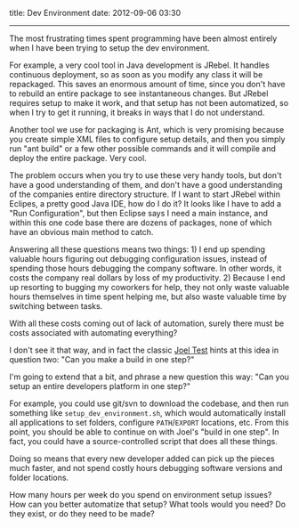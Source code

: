 title: Dev Environment
date: 2012-09-06 03:30

---

The most frustrating times spent programming have been almost entirely when I have been
trying to setup the dev environment.

For example, a very cool tool in Java development is JRebel. It handles continuous deployment,
so as soon as you modify any class it will be repackaged. This saves an enormous amount of
time, since you don't have to rebuild an entire package to see instantaneous changes. But
JRebel requires setup to make it work, and that setup has not been automatized, so when I
try to get it running, it breaks in ways that I do not understand.

Another tool we use for packaging is Ant, which is very promising because you create simple
XML files to configure setup details, and then you simply run "ant build" or a few other
possible commands and it will compile and deploy the entire package. Very cool.

The problem occurs when you try to use these very handy tools, but don't have a good
understanding of them, and don't have a good understanding of the companies entire directory
structure. If I want to start JRebel within Eclipes, a pretty good Java IDE, how do I do it?
It looks like I have to add a "Run Configuration", but then Eclipse says I need a main
instance, and within this one code base there are dozens of packages, none of which have
an obvious main method to catch.

Answering all these questions means two things: 1) I end up spending valuable hours figuring
out debugging configuration issues, instead of spending those hours debugging the company
software. In other words, it costs the company real dollars by loss of my productivity. 2)
Because I end up resorting to bugging my coworkers for help, they not only waste valuable
hours themselves in time spent helping me, but also waste valuable time by switching between tasks.

With all these costs coming out of lack of automation, surely there must be costs associated
with automating everything?

I don't see it that way, and in fact the classic [Joel Test](http://www.joelonsoftware.com/articles/fog0000000043.html)
hints at this idea in question two: "Can you make a build in one step?"

I'm going to extend that a bit, and phrase a new question this way: "Can you setup an
entire developers platform in one step?"

For example, you could use git/svn to download the codebase, and then run something like
`setup_dev_environment.sh`, which would automatically install all applications to set
folders, configure `PATH`/`EXPORT` locations, etc. From this point, you should be able
to continue on with Joel's "build in one step". In fact, you could have a source-controlled
script that does all these things.

Doing so means that every new developer added can pick up the pieces much faster, and not
spend costly hours debugging software versions and folder locations.

How many hours per week do you spend on environment setup issues? How can you better automatize
that setup? What tools would you need? Do they exist, or do they need to be made? 